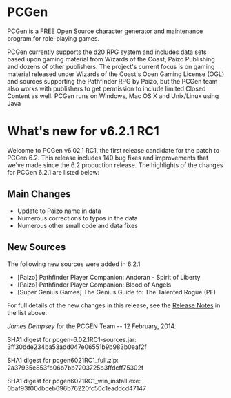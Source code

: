# PCGen

PCGen is a FREE Open Source character generator and maintenance program for role-playing games.

PCGen currently supports the d20 RPG system and includes data sets based upon gaming material from Wizards of the Coast, Paizo Publishing and dozens of other publishers.
The project's current focus is on gaming material released under Wizards of the Coast's Open Gaming License (OGL) and sources supporting the Pathfinder RPG by Paizo, but the PCGen team also works with publishers to get permission to include limited Closed Content as well.
PCGen runs on Windows, Mac OS X and Unix/Linux using Java

# What's new for v6.2.1 RC1

Welcome to PCGen v6.02.1 RC1, the first release candidate for the patch to PCGen 6.2. This 
release includes 140 bug fixes and improvements that we've made since the 6.2 production release. 
The highlights of the changes for PCGen 6.2.1 are listed below:

## Main Changes

* Update to Paizo name in data
* Numerous corrections to typos in the data
* Numerous other small code and data fixes


## New Sources

The following new sources were added in 6.2.1

* [Paizo] Pathfinder Player Companion: Andoran - Spirit of Liberty 
* [Paizo] Pathfinder Player Companion: Blood of Angels
* [Super Genius Games] The Genius Guide to: The Talented Rogue (PF)


For full details of the new changes in this release, see the 
[Release Notes](https://sourceforge.net/projects/pcgen/files/PCGen%20Unstable/6.02.1%20RC1/pcgen-release-notes-6021RC1.html/download) in the list above.

*James Dempsey* for the PCGEN Team -- 12 February, 2014.

SHA1 digest for pcgen-6.02.1RC1-sources.jar:
3ff30dde234ba53add047e06551b9b983b0eaf2f 

SHA1 digest for pcgen6021RC1_full.zip:
2a37935e853fb06b7bb7203725b3ffdcff75302f 

SHA1 digest for pcgen6021RC1_win_install.exe:
0baf93f00dbceb696b76220fc50c1eaddcd47147 
